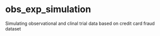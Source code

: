 # obs_exp_simulation
Simulating observational and clinal trial data based on credit card fraud dataset
